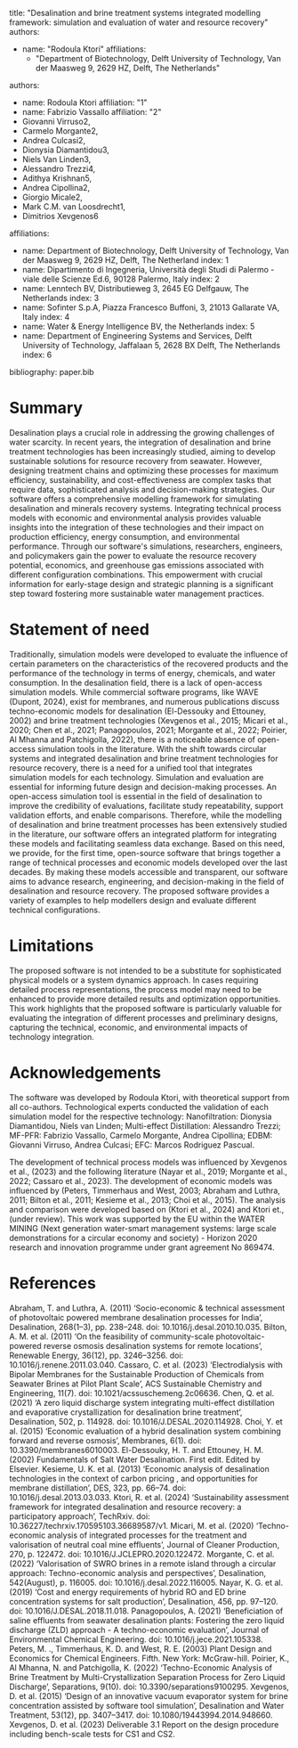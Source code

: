
title: "Desalination and brine treatment systems integrated modelling framework: simulation and evaluation of water and resource recovery"
authors:
  - name: "Rodoula Ktori"
    affiliations:
      - "Department of Biotechnology, Delft University of Technology, Van der Maasweg 9, 2629 HZ, Delft, The Netherlands"


    
authors:
  - name: Rodoula Ktori
    affiliation: "1" 
  - name: Fabrizio Vassallo affiliation: "2"
  - Giovanni Virruso2,
  - Carmelo Morgante2,
  - Andrea Culcasi2,
  - Dionysia Diamantidou3,
  - Niels Van Linden3,
  - Alessandro Trezzi4,
  - Adithya Krishnan5,
  - Andrea Cipollina2,
  - Giorgio Micale2,
  - Mark C.M. van Loosdrecht1,
  - Dimitrios Xevgenos6

affiliations:
- name: Department of Biotechnology, Delft University of Technology, Van der Maasweg 9, 2629 HZ, Delft, The Netherland
   index: 1
- name: Dipartimento di Ingegneria, Università degli Studi di Palermo - viale delle Scienze Ed.6, 90128 Palermo, Italy
   index: 2
- name: Lenntech BV, Distributieweg 3, 2645 EG Delfgauw, The Netherlands
   index: 3
- name: Sofinter S.p.A, Piazza Francesco Buffoni, 3, 21013 Gallarate VA, Italy
   index: 4
- name: Water & Energy Intelligence BV, the Netherlands
   index: 5
- name: Department of Engineering Systems and Services, Delft University of Technology, Jaffalaan 5, 2628 BX Delft, The Netherlands
   index: 6
  
bibliography: paper.bib

# Summary 

Desalination plays a crucial role in addressing the growing challenges of water scarcity. In recent years, the integration of desalination and brine treatment technologies has been increasingly studied, aiming to develop sustainable solutions for resource recovery from seawater. However, designing treatment chains and optimizing these processes for maximum efficiency, sustainability, and cost-effectiveness are complex tasks that require data, sophisticated analysis and decision-making strategies.
Our software offers a comprehensive modelling framework for simulating desalination and minerals recovery systems. Integrating technical process models with economic and environmental analysis provides valuable insights into the integration of these technologies and their impact on production efficiency, energy consumption, and environmental performance.
Through our software's simulations, researchers, engineers, and policymakers gain the power to evaluate the resource recovery potential, economics, and greenhouse gas emissions associated with different configuration combinations. This empowerment with crucial information for early-stage design and strategic planning is a significant step toward fostering more sustainable water management practices.

# Statement of need
Traditionally, simulation models were developed to evaluate the influence of certain parameters on the characteristics of the recovered products and the performance of the technology in terms of energy, chemicals, and water consumption. In the desalination field, there is a lack of open-access simulation models. While commercial software programs, like WAVE (Dupont, 2024), exist for membranes, and numerous publications discuss techno-economic models for desalination (El-Dessouky and Ettouney, 2002) and brine treatment technologies (Xevgenos et al., 2015; Micari et al., 2020; Chen et al., 2021; Panagopoulos, 2021; Morgante et al., 2022; Poirier, Al Mhanna and Patchigolla, 2022), there is a noticeable absence of open-access simulation tools in the literature. With the shift towards circular systems and integrated desalination and brine treatment technologies for resource recovery, there is a need for a unified tool that integrates simulation models for each technology. 
Simulation and evaluation are essential for informing future design and decision-making processes. An open-access simulation tool is essential in the field of desalination to improve the credibility of evaluations, facilitate study repeatability, support validation efforts, and enable comparisons.
Therefore, while the modelling of desalination and brine treatment processes has been extensively studied in the literature, our software offers an integrated platform for integrating these models and facilitating seamless data exchange. Based on this need, we provide, for the first time, open-source software that brings together a range of technical processes and economic models developed over the last decades. By making these models accessible and transparent, our software aims to advance research, engineering, and decision-making in the field of desalination and resource recovery.
The proposed software provides a variety of examples to help modellers design and evaluate different technical configurations. 

# Limitations 
The proposed software is not intended to be a substitute for sophisticated physical models or a system dynamics approach. In cases requiring detailed process representations, the process model may need to be enhanced to provide more detailed results and optimization opportunities. This work highlights that the proposed software is particularly valuable for evaluating the integration of different processes and preliminary designs, capturing the technical, economic, and environmental impacts of technology integration. 

# Acknowledgements 
The software was developed by Rodoula Ktori, with theoretical support from all co-authors. Technological experts conducted the validation of each simulation model for the respective technology: Nanofiltration: Dionysia Diamantidou, Niels van Linden; Multi-effect Distillation: Alessandro Trezzi; MF-PFR: Fabrizio Vassallo, Carmelo Morgante, Andrea Cipollina; EDBM: Giovanni Virruso, Andrea Culcasi; EFC: Marcos Rodriguez Pascual.

The development of technical process models was influenced by Xevgenos et al., (2023) and the following literature (Nayar et al., 2019; Morgante et al., 2022; Cassaro et al., 2023). The development of economic models was influenced by (Peters, Timmerhaus and West, 2003; Abraham and Luthra, 2011; Bilton et al., 2011; Kesieme et al., 2013; Choi et al., 2015). The analysis and comparison were developed based on (Ktori et al., 2024) and Ktori et., (under review). 
This work was supported by the EU within the WATER MINING (Next generation water-smart management systems: large scale demonstrations for a circular economy and society) - Horizon 2020 research and innovation programme under grant agreement No 869474.

# References 
Abraham, T. and Luthra, A. (2011) ‘Socio-economic & technical assessment of photovoltaic powered membrane desalination processes for India’, Desalination, 268(1–3), pp. 238–248. doi: 10.1016/j.desal.2010.10.035.
Bilton, A. M. et al. (2011) ‘On the feasibility of community-scale photovoltaic-powered reverse osmosis desalination systems for remote locations’, Renewable Energy, 36(12), pp. 3246–3256. doi: 10.1016/j.renene.2011.03.040.
Cassaro, C. et al. (2023) ‘Electrodialysis with Bipolar Membranes for the Sustainable Production of Chemicals from Seawater Brines at Pilot Plant Scale’, ACS Sustainable Chemistry and Engineering, 11(7). doi: 10.1021/acssuschemeng.2c06636.
Chen, Q. et al. (2021) ‘A zero liquid discharge system integrating multi-effect distillation and evaporative crystallization for desalination brine treatment’, Desalination, 502, p. 114928. doi: 10.1016/J.DESAL.2020.114928.
Choi, Y. et al. (2015) ‘Economic evaluation of a hybrid desalination system combining forward and reverse osmosis’, Membranes, 6(1). doi: 10.3390/membranes6010003.
El-Dessouky, H. T. and Ettouney, H. M. (2002) Fundamentals of Salt Water Desalination. First edit. Edited by Elsevier.
Kesieme, U. K. et al. (2013) ‘Economic analysis of desalination technologies in the context of carbon pricing , and opportunities for membrane distillation’, DES, 323, pp. 66–74. doi: 10.1016/j.desal.2013.03.033.
Ktori, R. et al. (2024) ‘Sustainability assessment framework for integrated desalination and resource recovery: a participatory approach’, TechRxiv. doi: 10.36227/techrxiv.170595103.36689587/v1.
Micari, M. et al. (2020) ‘Techno-economic analysis of integrated processes for the treatment and valorisation of neutral coal mine effluents’, Journal of Cleaner Production, 270, p. 122472. doi: 10.1016/J.JCLEPRO.2020.122472.
Morgante, C. et al. (2022) ‘Valorisation of SWRO brines in a remote island through a circular approach: Techno-economic analysis and perspectives’, Desalination, 542(August), p. 116005. doi: 10.1016/j.desal.2022.116005.
Nayar, K. G. et al. (2019) ‘Cost and energy requirements of hybrid RO and ED brine concentration systems for salt production’, Desalination, 456, pp. 97–120. doi: 10.1016/J.DESAL.2018.11.018.
Panagopoulos, A. (2021) ‘Beneficiation of saline effluents from seawater desalination plants: Fostering the zero liquid discharge (ZLD) approach - A techno-economic evaluation’, Journal of Environmental Chemical Engineering. doi: 10.1016/j.jece.2021.105338.
Peters, M. ., Timmerhaus, K. D. and West, R. E. (2003) Plant Design and Economics for Chemical Engineers. Fifth. New York: McGraw-hill.
Poirier, K., Al Mhanna, N. and Patchigolla, K. (2022) ‘Techno-Economic Analysis of Brine Treatment by Multi-Crystallization Separation Process for Zero Liquid Discharge’, Separations, 9(10). doi: 10.3390/separations9100295.
Xevgenos, D. et al. (2015) ‘Design of an innovative vacuum evaporator system for brine concentration assisted by software tool simulation’, Desalination and Water Treatment, 53(12), pp. 3407–3417. doi: 10.1080/19443994.2014.948660.
Xevgenos, D. et al. (2023) Deliverable 3.1 Report on the design procedure including bench-scale tests for CS1 and CS2.
